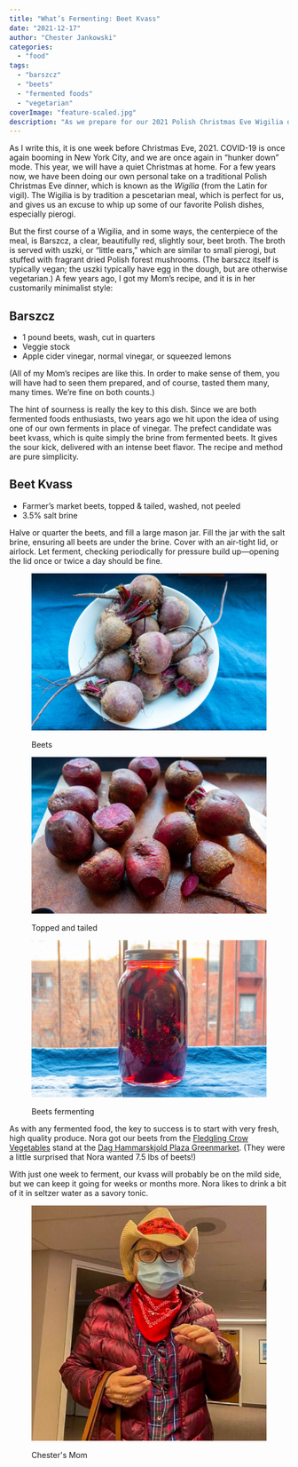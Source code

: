 ```yaml
---
title: "What’s Fermenting: Beet Kvass"
date: "2021-12-17"
author: "Chester Jankowski"
categories: 
  - "food"
tags: 
  - "barszcz"
  - "beets"
  - "fermented foods"
  - "vegetarian"
coverImage: "feature-scaled.jpg"
description: "As we prepare for our 2021 Polish Christmas Eve Wigilia dinner, we're making some beet kvass, a sour beet tonic that we will use in our barszcz, or Polish beet soup."
---
```


As I write this, it is one week before Christmas Eve, 2021. COVID-19 is once again booming in New York City, and we are once again in “hunker down” mode. This year, we will have a quiet Christmas at home. For a few years now, we have been doing our own personal take on a traditional Polish Christmas Eve dinner, which is known as the _Wigilia_ (from the Latin for vigil). The Wigilia is by tradition a pescetarian meal, which is perfect for us, and gives us an excuse to whip up some of our favorite Polish dishes, especially pierogi.

But the first course of a Wigilia, and in some ways, the centerpiece of the meal, is Barszcz, a clear, beautifully red, slightly sour, beet broth. The broth is served with uszki, or “little ears,” which are similar to small pierogi, but stuffed with fragrant dried Polish forest mushrooms. (The barszcz itself is typically vegan; the uszki typically have egg in the dough, but are otherwise vegetarian.) A few years ago, I got my Mom’s recipe, and it is in her customarily minimalist style:

## Barszcz 

- 1 pound beets, wash, cut in quarters
- Veggie stock
- Apple cider vinegar, normal vinegar, or squeezed lemons

(All of my Mom’s recipes are like this. In order to make sense of them, you will have had to seen them prepared, and of course, tasted them many, many times. We’re fine on both counts.)

The hint of sourness is really the key to this dish. Since we are both fermented foods enthusiasts, two years ago we hit upon the idea of using one of our own ferments in place of vinegar. The prefect candidate was beet kvass, which is quite simply the brine from fermented beets. It gives the sour kick, delivered with an intense beet flavor. The recipe and method are pure simplicity.

## Beet Kvass

- Farmer’s market beets, topped & tailed, washed, not peeled
- 3.5% salt brine

Halve or quarter the beets, and fill a large mason jar. Fill the jar with the salt brine, ensuring all beets are under the brine. Cover with an air-tight lid, or airlock. Let ferment, checking periodically for pressure build up—opening the lid once or twice a day should be fine.

<div class="three-column">

<figure>

![Beets](images/beets-1024x683.jpg)

<figcaption>Beets</figcaption>
</figure>
    
<figure>
    
![Topped and tailed](images/topped-and-tailed-1024x683.jpg)
    
<figcaption>Topped and tailed</figcaption>    
</figure>
    
<figure>
    
![Beets fermenting](images/fermenting-1024x683.jpg)
    
<figcaption>Beets fermenting</figcaption>
</figure>

</div>

As with any fermented food, the key to success is to start with very fresh, high quality produce. Nora got our beets from the [Fledgling Crow Vegetables](http://www.fledgingcrow.com/) stand at the [Dag Hammarskjold Plaza Greenmarket](https://www.grownyc.org/greenmarket/manhattan/dag-hammarskjold). (They were a little surprised that Nora wanted 7.5 lbs of beets!)

With just one week to ferment, our kvass will probably be on the mild side, but we can keep it going for weeks or months more. Nora likes to drink a bit of it in seltzer water as a savory tonic.

<figure>

![Chester's Mom](images/chesters-mom.jpg)

<figcaption>Chester's Mom</figcaption>
</figure>
